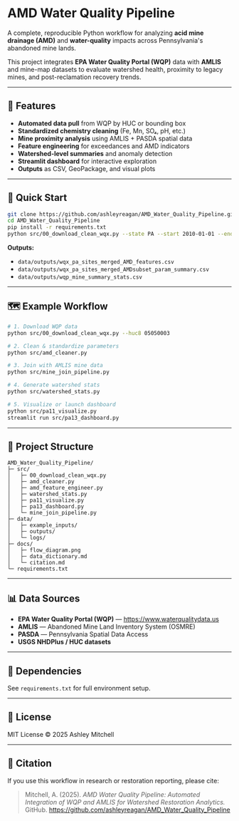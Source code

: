 # AMD Water Quality Pipeline

A complete, reproducible Python workflow for analyzing **acid mine drainage (AMD)** and **water-quality** impacts across Pennsylvania's abandoned mine lands.

This project integrates **EPA Water Quality Portal (WQP)** data with **AMLIS** and mine-map datasets to evaluate watershed health, proximity to legacy mines, and post-reclamation recovery trends.

---

## 🧱 Features
- **Automated data pull** from WQP by HUC or bounding box  
- **Standardized chemistry cleaning** (Fe, Mn, SO₄, pH, etc.)  
- **Mine proximity analysis** using AMLIS + PASDA spatial data  
- **Feature engineering** for exceedances and AMD indicators  
- **Watershed-level summaries** and anomaly detection  
- **Streamlit dashboard** for interactive exploration  
- **Outputs** as CSV, GeoPackage, and visual plots  

---

## 🚀 Quick Start

```bash
git clone https://github.com/ashleyreagan/AMD_Water_Quality_Pipeline.git
cd AMD_Water_Quality_Pipeline
pip install -r requirements.txt
python src/00_download_clean_wqx.py --state PA --start 2010-01-01 --end 2025-01-01
```

**Outputs:**
- `data/outputs/wqx_pa_sites_merged_AMD_features.csv`  
- `data/outputs/wqx_pa_sites_merged_AMDsubset_param_summary.csv`  
- `data/outputs/wqp_mine_summary_stats.csv`  

---

## 🗺️ Example Workflow

```bash
# 1. Download WQP data
python src/00_download_clean_wqx.py --huc8 05050003

# 2. Clean & standardize parameters
python src/amd_cleaner.py

# 3. Join with AMLIS mine data
python src/mine_join_pipeline.py

# 4. Generate watershed stats
python src/watershed_stats.py

# 5. Visualize or launch dashboard
python src/pa11_visualize.py
streamlit run src/pa13_dashboard.py
```

---

## 🧠 Project Structure

```
AMD_Water_Quality_Pipeline/
├─ src/
│   ├─ 00_download_clean_wqx.py
│   ├─ amd_cleaner.py
│   ├─ amd_feature_engineer.py
│   ├─ watershed_stats.py
│   ├─ pa11_visualize.py
│   ├─ pa13_dashboard.py
│   └─ mine_join_pipeline.py
├─ data/
│   ├─ example_inputs/
│   ├─ outputs/
│   └─ logs/
├─ docs/
│   ├─ flow_diagram.png
│   ├─ data_dictionary.md
│   └─ citation.md
└─ requirements.txt
```

---

## 📊 Data Sources
- **EPA Water Quality Portal (WQP)** — https://www.waterqualitydata.us  
- **AMLIS** — Abandoned Mine Land Inventory System (OSMRE)  
- **PASDA** — Pennsylvania Spatial Data Access  
- **USGS NHDPlus / HUC datasets**  

---

## 🧩 Dependencies
See `requirements.txt` for full environment setup.

---

## 📄 License
MIT License © 2025 Ashley Mitchell

---

## 💬 Citation
If you use this workflow in research or restoration reporting, please cite:  
> Mitchell, A. (2025). *AMD Water Quality Pipeline: Automated Integration of WQP and AMLIS for Watershed Restoration Analytics.* GitHub. https://github.com/ashleyreagan/AMD_Water_Quality_Pipeline

